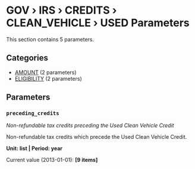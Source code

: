 # GOV › IRS › CREDITS › CLEAN_VEHICLE › USED Parameters

This section contains 5 parameters.

## Categories

- [AMOUNT](amount/index.md) (2 parameters)
- [ELIGIBILITY](eligibility/index.md) (2 parameters)

## Parameters

### `preceding_credits`
*Non-refundable tax credits preceding the Used Clean Vehicle Credit*

Non-refundable tax credits which precede the Used Clean Vehicle Credit.

**Unit: list | Period: year**

Current value (2013-01-01): **[9 items]**

